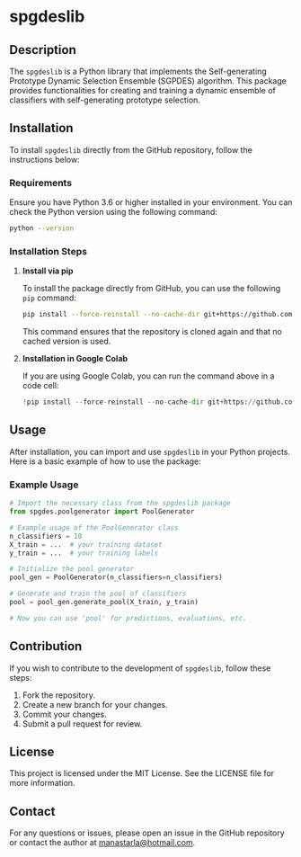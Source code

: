 
# spgdeslib

## Description
The `spgdeslib` is a Python library that implements the Self-generating Prototype Dynamic Selection Ensemble (SGPDES) algorithm. This package provides functionalities for creating and training a dynamic ensemble of classifiers with self-generating prototype selection.

## Installation

To install `spgdeslib` directly from the GitHub repository, follow the instructions below:

### Requirements
Ensure you have Python 3.6 or higher installed in your environment. You can check the Python version using the following command:

```bash
python --version
```

### Installation Steps

1. **Install via pip**

   To install the package directly from GitHub, you can use the following `pip` command:

   ```bash
   pip install --force-reinstall --no-cache-dir git+https://github.com/manastarla/spgdeslib.git
   ```

   This command ensures that the repository is cloned again and that no cached version is used.

2. **Installation in Google Colab**

   If you are using Google Colab, you can run the command above in a code cell:

   ```python
   !pip install --force-reinstall --no-cache-dir git+https://github.com/manastarla/spgdeslib.git
   ```

## Usage

After installation, you can import and use `spgdeslib` in your Python projects. Here is a basic example of how to use the package:

### Example Usage

```python
# Import the necessary class from the spgdeslib package
from spgdes.poolgenerator import PoolGenerator

# Example usage of the PoolGenerator class
n_classifiers = 10
X_train = ...  # your training dataset
y_train = ...  # your training labels

# Initialize the pool generator
pool_gen = PoolGenerator(n_classifiers=n_classifiers)

# Generate and train the pool of classifiers
pool = pool_gen.generate_pool(X_train, y_train)

# Now you can use 'pool' for predictions, evaluations, etc.
```

## Contribution

If you wish to contribute to the development of `spgdeslib`, follow these steps:

1. Fork the repository.
2. Create a new branch for your changes.
3. Commit your changes.
4. Submit a pull request for review.

## License

This project is licensed under the MIT License. See the LICENSE file for more information.

## Contact

For any questions or issues, please open an issue in the GitHub repository or contact the author at manastarla@hotmail.com.
